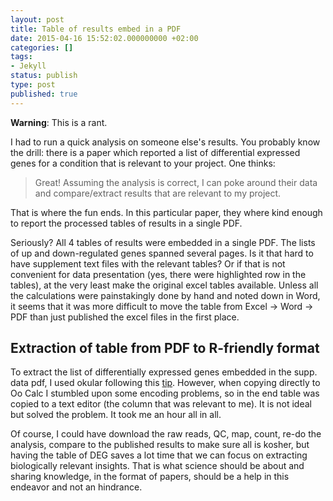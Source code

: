```yaml
---
layout: post
title: Table of results embed in a PDF
date: 2015-04-16 15:52:02.000000000 +02:00
categories: []
tags:
- Jekyll
status: publish
type: post
published: true
---
```



**Warning**: This is a rant.

I had to run a quick analysis on someone else's results. You probably know the drill: there is a paper which reported a list of differential expressed genes for a condition that is relevant to your project. One thinks:
> Great! Assuming the analysis is correct, I can poke around their data and compare/extract results that are relevant to my project.

That is where the fun ends. In this particular paper, they where kind enough to report the processed tables of results in a single PDF.

Seriously? All 4 tables of results were embedded in a single PDF. The lists of up and down-regulated genes spanned several pages. Is it that hard to have supplement text files with the relevant tables? Or if that is not convenient for data presentation (yes, there were highlighted row in the tables), at the very least make the original excel tables available. Unless all the calculations were painstakingly done by hand and noted down in Word, it seems that it was more difficult to move the table from Excel -> Word -> PDF than just published the excel files in the first place.


## Extraction of table from PDF to R-friendly format
To extract the list of differentially expressed genes embedded in the supp. data pdf, I used okular following this [tip](http://stackoverflow.com/a/11437638/1274242). However, when copying directly to Oo Calc I stumbled upon some encoding problems, so in the end table was copied to a text editor (the column that was relevant to me). It is not ideal but solved the problem. It took me an hour all in all.


Of course, I could have download the raw reads, QC, map, count, re-do the analysis, compare to the published results to make sure all is kosher, but having the table of DEG saves a lot time that we can focus on extracting biologically relevant insights. That is what science should be about and sharing knowledge, in the format of papers, should be a help in this endeavor and not an hindrance.
